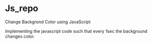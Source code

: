 # Js_repo

Change Backgrond Color using JavaScript

Implementing the javascript code such that every 1sec the background changes color.
